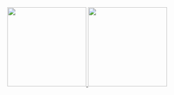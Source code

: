 


<div>
<a href="https://github.com/WillianAssufi">
<img height="180em" src="https://github-readme-stats.vercel.app/api/top-langs/?username=WillianAssufi&layout=compact&langs_count=7&theme=dracula"/>
<img height="180em" src="https://github-readme-stats.vercel.app/api?username=WillianAssufi&show_icons=true&theme=dracula&include_all_commits=true&count_private=true"/>
</div>
